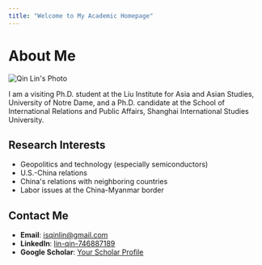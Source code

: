 ```yaml
---
title: "Welcome to My Academic Homepage"
---
```


# About Me

![Qin Lin's Photo](/uploads/my-photo.jpg)

I am a visiting Ph.D. student at the Liu Institute for Asia and Asian Studies, University of Notre Dame, and a Ph.D. candidate at the School of International Relations and Public Affairs, Shanghai International Studies University.

## Research Interests
- Geopolitics and technology (especially semiconductors)
- U.S.-China relations
- China's relations with neighboring countries
- Labor issues at the China-Myanmar border

## Contact Me
- **Email**: [isqinlin@gmail.com](mailto:isqinlin@gmail.com)
- **LinkedIn**: [lin-qin-746887189](https://www.linkedin.com/in/lin-qin-746887189/)
- **Google Scholar**: [Your Scholar Profile](https://scholar.google.com/citations?user=cdcZhpYAAAAJ&hl=zh-CN)
